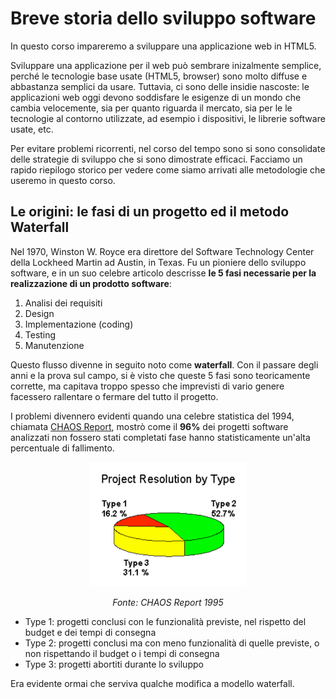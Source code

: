 # Breve storia dello sviluppo software

In questo corso impareremo a sviluppare una applicazione web in HTML5.

Sviluppare una applicazione per il web può sembrare inizalmente semplice,
perché le tecnologie base usate (HTML5, browser) sono molto diffuse e abbastanza semplici da usare. Tuttavia, ci sono delle insidie nascoste: le applicazioni web oggi devono soddisfare le esigenze di un mondo che cambia velocemente, sia per quanto
riguarda il mercato, sia per le le tecnologie al contorno utilizzate, ad esempio i dispositivi, le librerie software usate, etc.

Per evitare problemi ricorrenti, nel corso del tempo sono si sono consolidate delle strategie di sviluppo che si sono dimostrate efficaci. Facciamo un rapido riepilogo storico per vedere come siamo arrivati alle metodologie che useremo in questo corso.

## Le origini: le fasi di un progetto ed il metodo Waterfall
Nel 1970, Winston W. Royce era direttore del Software Technology Center della Lockheed Martin ad Austin, in Texas. Fu un pioniere dello sviluppo software, e in un suo celebre articolo descrisse **le 5 fasi necessarie per la realizzazione di un prodotto software**:

1. Analisi dei requisiti
1. Design
1. Implementazione (coding)
1. Testing
1. Manutenzione

Questo flusso divenne in seguito noto come **waterfall**. Con il passare degli anni e la prova sul campo, si è visto che queste 5 fasi sono teoricamente corrette, ma capitava troppo spesso che imprevisti di vario genere facessero rallentare o fermare del tutto il progetto.

I problemi divennero evidenti quando una celebre statistica del 1994, chiamata [CHAOS Report](http://www.standishgroup.com/outline), mostrò come il **96%** dei progetti software analizzati non fossero stati completati   fase hanno statisticamente un'alta percentuale di fallimento.

<div>
<p align="center">
<img title="chaos report" src='./assets/chaos.png' width='50%'>
</p>
<p align="center">
<em>Fonte: CHAOS Report 1995</em>
</p>
</div>

- Type 1: progetti conclusi con le funzionalità previste, nel rispetto del budget e dei tempi di consegna
- Type 2: progetti conclusi ma con meno funzionalità di quelle previste, o non rispettando il budget o i tempi di consegna
- Type 3: progetti abortiti durante lo sviluppo


Era evidente ormai che serviva qualche modifica a modello waterfall.

